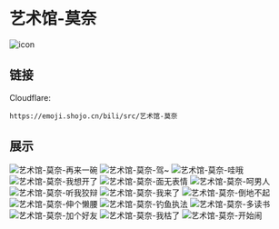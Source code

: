# 艺术馆-莫奈
![icon](https://emoji.shojo.cn/bili/src/艺术馆-莫奈/icon.png)
## 链接
Cloudflare:
```
https://emoji.shojo.cn/bili/src/艺术馆-莫奈
```
## 展示
![艺术馆-莫奈-再来一碗](https://emoji.shojo.cn/bili/src/艺术馆-莫奈/艺术馆-莫奈-再来一碗.png)
![艺术馆-莫奈-驾~](https://emoji.shojo.cn/bili/src/艺术馆-莫奈/艺术馆-莫奈-驾~.png)
![艺术馆-莫奈-哇哦](https://emoji.shojo.cn/bili/src/艺术馆-莫奈/艺术馆-莫奈-哇哦.png)
![艺术馆-莫奈-我想开了](https://emoji.shojo.cn/bili/src/艺术馆-莫奈/艺术馆-莫奈-我想开了.png)
![艺术馆-莫奈-面无表情](https://emoji.shojo.cn/bili/src/艺术馆-莫奈/艺术馆-莫奈-面无表情.png)
![艺术馆-莫奈-呵男人](https://emoji.shojo.cn/bili/src/艺术馆-莫奈/艺术馆-莫奈-呵男人.png)
![艺术馆-莫奈-听我狡辩](https://emoji.shojo.cn/bili/src/艺术馆-莫奈/艺术馆-莫奈-听我狡辩.png)
![艺术馆-莫奈-我来了](https://emoji.shojo.cn/bili/src/艺术馆-莫奈/艺术馆-莫奈-我来了.png)
![艺术馆-莫奈-倒地不起](https://emoji.shojo.cn/bili/src/艺术馆-莫奈/艺术馆-莫奈-倒地不起.png)
![艺术馆-莫奈-伸个懒腰](https://emoji.shojo.cn/bili/src/艺术馆-莫奈/艺术馆-莫奈-伸个懒腰.png)
![艺术馆-莫奈-钓鱼执法](https://emoji.shojo.cn/bili/src/艺术馆-莫奈/艺术馆-莫奈-钓鱼执法.png)
![艺术馆-莫奈-多读书](https://emoji.shojo.cn/bili/src/艺术馆-莫奈/艺术馆-莫奈-多读书.png)
![艺术馆-莫奈-加个好友](https://emoji.shojo.cn/bili/src/艺术馆-莫奈/艺术馆-莫奈-加个好友.png)
![艺术馆-莫奈-我枯了](https://emoji.shojo.cn/bili/src/艺术馆-莫奈/艺术馆-莫奈-我枯了.png)
![艺术馆-莫奈-开始闹](https://emoji.shojo.cn/bili/src/艺术馆-莫奈/艺术馆-莫奈-开始闹.png)
